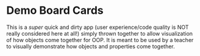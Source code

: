 # Demo Board Cards

This is a *super* quick and dirty app (user experience/code quality is NOT really considered here at all!) simply thrown together to allow visualization of how objects come together for OOP. It is meant to be used by a teacher to visually demonstrate how objects and properties come together.
